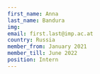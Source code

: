 ```yaml
---
first_name: Anna
last_name: Bandura
img: 
email: first.last@imp.ac.at
country: Russia
member_from: January 2021
member_till: June 2022
position: Intern
---
```

